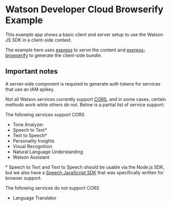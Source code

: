 # Watson Developer Cloud Browserify Example

This example app shows a basic client and server setup to use the Watson JS SDK in a client-side context.

The example here uses [express](http://expressjs.com/) to serve the content and
[express-browserify](https://www.npmjs.com/package/express-browserify) to generate the client-side bundle.

## Important notes

A server-side component is required to generate auth tokens for services that use an IAM apikey.

Not all Watson services currently support [CORS](https://developer.mozilla.org/en-US/docs/Web/HTTP/Access_control_CORS),
and in some cases, certain methods work while others do not. Below is a partial list of service support:

The following services support CORS

- Tone Analyzer
- Speech to Text\*
- Text to Speech\*
- Personality Insights
- Visual Recognition
- Natural Language Understanding
- Watson Assistant

\* Speech to Text and Text to Speech should be usable via the Node.js SDK, but we also have a [Speech JavaScript SDK](https://www.npmjs.com/package/watson-speech) that was specifically written for browser support.

The following services do not support CORS

- Language Translator
